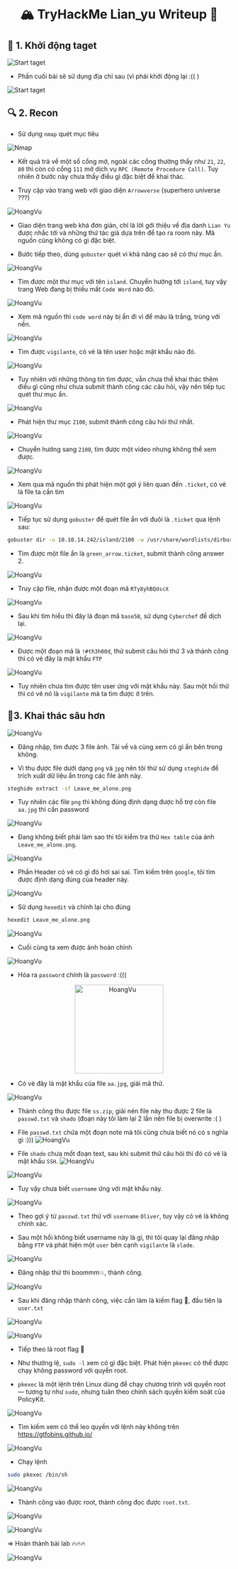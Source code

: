 <div align="center">
    <h1>🏔️ TryHackMe Lian_yu Writeup 🌊</h1>
</div>

## 🚀 1. Khởi động taget

![Start taget](Images/1.Taget.png)

- Phần cuối bài sẽ sử dụng địa chỉ sau (vì phải khởi động lại :(( )

![Start taget](Images/8.png)

## 🔍 2. Recon

- Sử dụng `nmap` quét mục tiêu

![Nmap](Images/2.namp.png)

- Kết quả trả về một số cổng mở, ngoài các cổng thường thấy như `21`, `22`, `80` thì còn có cổng `111` mở dịch vụ `RPC (Remote Procedure Call)`. Tuy nhiên ở bước này chưa thấy điều gì đặc biệt để khai thác.

- Truy cập vào trang web với giao diện `Arrowverse` (superhero universe ???)

![HoangVu](Images/3.arrow.png)

- Giao diện trang web khá đơn giản, chỉ là lời gới thiệu về địa danh `Lian Yu` được nhắc tới và những thứ tác giả dựa trên để tạo ra room này. Mã nguồn cũng không có gì đặc biệt.

- Bước tiếp theo, dùng `gobuster` quét vì khả năng cao sẽ có thư mục ẩn.

![HoangVu](Images/4.gobuster_island.png)

- Tìm được một thư mục với tên `island`. Chuyển hướng tới `island`, tuy vậy trang Web đang bị thiếu mất `Code Word` nào đó.

![HoangVu](Images/9.png)

- Xem mã nguồn thì `code word` này bị ẩn đi vì để màu là trắng, trùng với nền.

![HoangVu](Images/10.png)

- Tìm được `vigilante`, có vẻ là tên user hoặc mật khẩu nào đó.

![HoangVu](Images/5.vogi.png)

- Tuy nhiên với những thông tin tìm được, vẫn chưa thể khai thác thêm điều gì cũng như chưa submit thành công các câu hỏi, vậy nên tiếp tục quét thư mục ẩn.

![HoangVu](Images/6.2100.png)

- Phát hiện thư mục `2100`, submit thành công câu hỏi thứ nhất.

![HoangVu](Images/6.5.png)

- Chuyển hướng sang `2100`, tìm được một video nhưng không thể xem được.

![HoangVu](Images/11.png)

- Xem qua mã nguồn thì phát hiện một gợi ý liên quan đến `.ticket`, có vẻ là file ta cần tìm

![HoangVu](Images/12.png)

- Tiếp tục sử dụng `gobuster` để quét file ẩn với đuôi là `.ticket` qua lệnh sau:

```bash
gobuster dir -u 10.10.14.242/island/2100 -w /usr/share/wordlists/dirbuster/directory-list-2.3-medium.txt -x .ticket
```

- Tìm được một file ẩn là `green_arrow.ticket`, submit thành công answer 2.

![HoangVu](Images/30.png)

- Truy cập file, nhận được một đoạn mã `RTy8yhBQdscX`

![HoangVu](Images/7.green_arrow.png)

- Sau khi tìm hiểu thì đây là đoạn mã `base58`, sử dụng `Cyberchef` để dịch lại.

![HoangVu](Images/7.base58.png)

- Được một đoạn mã là `!#th3h00d`, thử submit câu hỏi thứ 3 và thành công thì có vẻ đây là mật khẩu `FTP`

![HoangVu](Images/31.png)

- Tuy nhiên chưa tìm được tên user ứng với mật khẩu này. Sau một hồi thử thì có vẻ nó là `vigilante` mà ta tìm được ở trên.

## 🔑3. Khai thác sâu hơn

![HoangVu](Images/13.png)

- Đăng nhập, tìm được 3 file ảnh. Tải về và cùng xem có gì ẩn bên trong không.

- Vì thu được file dưới dạng `png` và `jpg` nên tôi thử sử dụng `steghide` để trích xuất dữ liệu ẩn trong các file ảnh này.

```bash
steghide extract -sf Leave_me_alone.png
```

- Tuy nhiên các file `png` thì không đúng định dạng được hỗ trợ còn file `aa.jpg` thì cần password

![HoangVu](Images/14.png)

- Đang không biết phải làm sao thì tôi kiểm tra thử `Hex table` của ảnh `Leave_me_alone.png`.

![HoangVu](Images/15.png)

- Phần Header có vẻ có gì đó hơi sai sai. Tìm kiếm trên `google`, tôi tìm được định dạng đúng của header này.

![HoangVu](Images/17.png)

- Sử dụng `hexedit` và chỉnh lại cho đúng

```bash
hexedit Leave_me_alone.png
```

![HoangVu](Images/16.png)

- Cuối cùng ta xem được ảnh hoàn chỉnh

![HoangVu](Images/18.png)

- Hóa ra `password` chính là `password` :(((

<p align="center">
  <img src="Images/password.jpg" alt="HoangVu" width="200"/>
</p>

- Có vẻ đây là mật khẩu của file `aa.jpg`, giải mã thử.

![HoangVu](Images/19.png)

- Thành công thu được file `ss.zip`, giải nén file này thu được 2 file là `passwd.txt` và `shado` (đoạn này tôi làm lại 2 lần nên file bị overwrite :( )

- File `passwd.txt` chứa một đoạn note mà tôi cũng chưa biết nó có s nghĩa gì :)))
![HoangVu](Images/21.png)

- File `shado` chưa mốt đoạn text, sau khi submit thử câu hỏi thì đó có vẻ là mật khẩu `SSH`.
![HoangVu](Images/20.png)

![HoangVu](Images/32.png)

- Tuy vậy chưa biết `username` ứng với mật khẩu này.

![HoangVu](Images/22.png)

- Theo gợi ý từ `passwd.txt` thử với `username` `Oliver`, tuy vậy có vẻ là không chính xác.

- Sau một hồi không biết username này là gì, thì tôi quay lại đăng nhập bằng `FTP` và phát hiện một `user` bên cạnh `vigilante` là `slade`.

![HoangVu](Images/23.png)

- Đăng nhập thử thì boommm💥, thành công.

![HoangVu](Images/24.png)

- Sau khi đăng nhập thành công, việc cần làm là kiếm flag 🚩, đầu tiên là `user.txt`

![HoangVu](Images/25.png)

![HoangVu](Images/33.png)

- Tiếp theo là root flag 🚩

- Như thường lệ, `sudo -l` xem có gì đặc biệt. Phát hiện `pkexec` có thể được chạy không password với quyền root.

- `pkexec` là một lệnh trên Linux dùng để chạy chương trình với quyền root — tương tự như `sudo`, nhưng tuân theo chính sách quyền kiểm soát của PolicyKit.

![HoangVu](Images/26.png)

- Tìm kiếm xem có thể leo quyền với lệnh này không trên https://gtfobins.github.io/

![HoangVu](Images/27.png)

- Chạy lệnh 

```bash
sudo pkexec /bin/sh
```

![HoangVu](Images/28.png)

- Thành công vào được root, thành công đọc được `root.txt`.

![HoangVu](Images/29.png)

![HoangVu](Images/34.png)

=> Hoàn thành bài lab 🔥🔥🔥

![HoangVu](Images/completed.png)